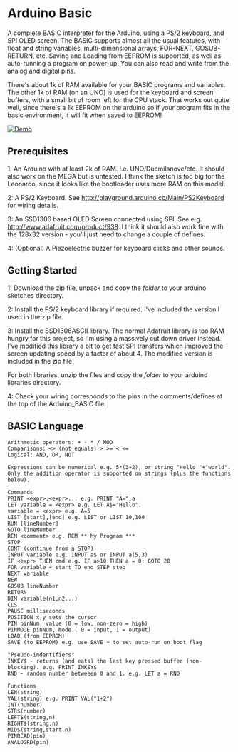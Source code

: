 Arduino Basic
=============
A complete BASIC interpreter for the Arduino, using a PS/2 keyboard, and SPI OLED screen. The BASIC supports almost all the usual features, with float and string variables, multi-dimensional arrays, FOR-NEXT, GOSUB-RETURN, etc. Saving and Loading from EEPROM is supported, as well as auto-running a program on power-up. You can also read and write from the analog and digital pins.

There's about 1k of RAM available for your BASIC programs and variables. The other 1k of RAM (on an UNO) is used for the keyboard and screen buffers, with a small bit of room left for the CPU stack. That works out quite well, since there's a 1k EEPROM on the arduino so if your program fits in the basic environment, it will fit when saved to EEPROM!

[![Demo](http://img.youtube.com/vi/JB5RXoO1IwQ/0.jpg)](http://www.youtube.com/watch?v=JB5RXoO1IwQ)

Prerequisites
-------------
1: An Arduino with at least 2k of RAM. i.e. UNO/Duemilanove/etc. It should also work on the MEGA but is untested. I think the sketch is too big for the Leonardo, since it looks like the bootloader uses more RAM on this model.

2: A PS/2 Keyboard. See http://playground.arduino.cc/Main/PS2Keyboard for wiring details.

3: An SSD1306 based OLED Screen connected using SPI. See e.g. http://www.adafruit.com/product/938. I think it should also work fine with the 128x32 version - you'll just need to change a couple of defines.

4: (Optional) A Piezoelectric buzzer for keyboard clicks and other sounds.

Getting Started
---------------
1: Download the zip file, unpack and copy the *folder* to your arduino sketches directory.

2: Install the PS/2 keyboard library if required. I've included the version I used in the zip file.

3: Install the SSD1306ASCII library. The normal Adafruit library is too RAM hungry for this project, so I'm using a massively cut down driver instead. I've modified this library a bit to get fast SPI transfers which improved the screen updating speed by a factor of about 4. The modified version is included in the zip file.

For both libraries, unzip the files and copy the *folder* to your arduino libraries directory.

4: Check your wiring corresponds to the pins in the comments/defines at the top of the Arduino_BASIC file.

BASIC Language
--------------
```
Arithmetic operators: + - * / MOD
Comparisons: <> (not equals) > >= < <=
Logical: AND, OR, NOT

Expressions can be numerical e.g. 5*(3+2), or string "Hello "+"world".
Only the addition operator is supported on strings (plus the functions below).

Commands
PRINT <expr>;<expr>... e.g. PRINT "A=";a
LET variable = <expr> e.g. LET A$="Hello".
variable = <expr> e.g. A=5
LIST [start],[end] e.g. LIST or LIST 10,100
RUN [lineNumber]
GOTO lineNumber
REM <comment> e.g. REM ** My Program ***
STOP
CONT (continue from a STOP)
INPUT variable e.g. INPUT a$ or INPUT a(5,3)
IF <expr> THEN cmd e.g. IF a>10 THEN a = 0: GOTO 20
FOR variable = start TO end STEP step
NEXT variable
NEW
GOSUB lineNumber
RETURN
DIM variable(n1,n2...)
CLS
PAUSE milliseconds
POSITION x,y sets the cursor
PIN pinNum, value (0 = low, non-zero = high)
PINMODE pinNum, mode ( 0 = input, 1 = output)
LOAD (from EEPROM)
SAVE (to EEPROM) e.g. use SAVE + to set auto-run on boot flag

"Pseudo-indentifiers"
INKEY$ - returns (and eats) the last key pressed buffer (non-blocking). e.g. PRINT INKEY$
RND - random number betweeen 0 and 1. e.g. LET a = RND

Functions
LEN(string)
VAL(string) e.g. PRINT VAL("1+2")
INT(number)
STR$(number)
LEFT$(string,n)
RIGHT$(string,n)
MID$(string,start,n)
PINREAD(pin)
ANALOGRD(pin)


```
